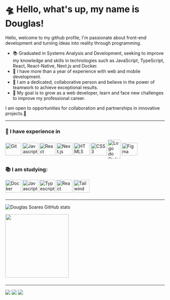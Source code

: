 # 🛸 Hello, what's up, my name is Douglas!

Hello, welcome to my github profile, I'm passionate about front-end development and turning ideas into reality through programming.

- 📚 Graduated in Systems Analysis and Development, seeking to improve my knowledge and skills in technologies such as JavaScript, TypeScript, React, React-Native, Next.js and Docker.
- 🚀 I have more than a year of experience with web and mobile development.
- 🤝 I am a dedicated, collaborative person and believe in the power of teamwork to achieve exceptional results.
- 🌱 My goal is to grow as a web developer, learn and face new challenges to improve my professional career.

I am open to opportunities for collaboration and partnerships in innovative projects.🚀

<hr/>

### 🚀 I have experience in

<div style="display: inline_block">
 <img align="center" alt="Git" height="40" width="50" src="https://cdn.jsdelivr.net/gh/devicons/devicon/icons/git/git-original.svg" />
 <img align="center" alt="Javascript" height="40" width="50" src="https://cdn.jsdelivr.net/gh/devicons/devicon/icons/javascript/javascript-original.svg" />
 <img align="center" alt="React" height="40" width="50" src="https://cdn.jsdelivr.net/gh/devicons/devicon/icons/react/react-original-wordmark.svg" />
 <img align="center" alt="Next.js" height="40" width="50" src="https://cdn.jsdelivr.net/gh/devicons/devicon/icons/nextjs/nextjs-original-wordmark.svg" />
 <img align="center" alt="HTML5" height="40" width="50" src="https://cdn.jsdelivr.net/gh/devicons/devicon/icons/html5/html5-original.svg" />
 <img align="center" alt="CSS3" height="40" width="50" src="https://cdn.jsdelivr.net/gh/devicons/devicon/icons/css3/css3-original.svg" />
 <img align="center" alt="Logo do Styled Components" height="60" width="40" src="https://cdn.sanity.io/images/djtlwm1o/production/cd48e3fba521deb47078ea36b7073e2f0e511af7-257x286.png" />
 <img align="center" alt="Figma" height="40" width="50" src="https://cdn.jsdelivr.net/gh/devicons/devicon/icons/figma/figma-original.svg" />
</div>
   
### 📚 I am studying:

<div style="display: inline_block">
 <img align="center" alt="Docker" height="40" width="50" src="https://cdn.jsdelivr.net/gh/devicons/devicon/icons/docker/docker-original.svg" />
 <img align="center" alt="Javascript" height="40" width="50" src="https://cdn.jsdelivr.net/gh/devicons/devicon/icons/javascript/javascript-original.svg" />
 <img  align="center" alt="Typescript" height="40" width="50" src="https://cdn.jsdelivr.net/gh/devicons/devicon/icons/typescript/typescript-original.svg" />
 <img align="center" alt="React Native" height="40" width="50" src="https://cdn.jsdelivr.net/gh/devicons/devicon/icons/react/react-original.svg" />
 <img align="center" alt="Tailwind CSS" height="40" width="50" src="https://cdn.jsdelivr.net/gh/devicons/devicon@latest/icons/tailwindcss/tailwindcss-original.svg" />
 
          
</div>

 ###
 <hr/>
 

![Douglas Soares GitHub stats](https://github-readme-stats.vercel.app/api?username=douglasfcsoares&show_icons=true&theme=dark)

<img loading="lazy" height="200em" src="https://github-readme-stats.vercel.app/api/top-langs/?username=douglasfcsoares&layout=compact&langs_count=7&theme=dark" />

 ###
 <hr/>

<div> 
  <a href="https://instagram.com/douglasfelixdev" target="_blank"><img src="https://img.shields.io/badge/-Instagram-%23E4405F?style=for-the-badge&logo=instagram&logoColor=white" target="_blank"></a>
  <a href = "mailto:douglasfcsoares@gmail.com" target="_blank"><img src="https://img.shields.io/badge/-Gmail-%23333?style=for-the-badge&logo=gmail&logoColor=white"></a>
  <a href="https://www.linkedin.com/in/douglas-soares-479015170" target="_blank"><img src="https://img.shields.io/badge/-LinkedIn-%230077B5?style=for-the-badge&logo=linkedin&logoColor=white" target="_blank"></a> 
</div>



<!--
**douglasfcsoares/douglasfcsoares** is a ✨ _special_ ✨ repository because its `README.md` (this file) appears on your GitHub profile.

Here are some ideas to get you started:

- 🔭 I’m currently working on ...
- 🌱 I’m currently learning ...
- 👯 I’m looking to collaborate on ...                  
- 🤔 I’m looking for help with ...
- 💬 Ask me about ...
- 📫 How to reach me: ...
- 😄 Pronouns: ...
- ⚡ Fun fact: ...
-->
